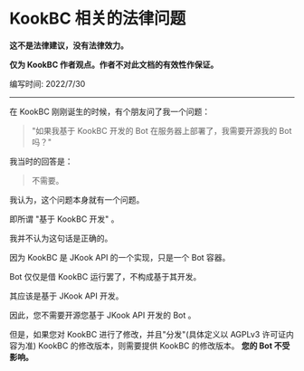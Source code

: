 # KookBC 相关的法律问题

**这不是法律建议，没有法律效力。**

**仅为 KookBC 作者观点。作者不对此文档的有效性作保证。**

编写时间: 2022/7/30

---

在 KookBC 刚刚诞生的时候，有个朋友问了我一个问题：

> "如果我基于 KookBC 开发的 Bot 在服务器上部署了，我需要开源我的 Bot 吗？"

我当时的回答是：

> 不需要。

我认为，这个问题本身就有一个问题。

即所谓 "基于 KookBC 开发" 。

我并不认为这句话是正确的。

因为 KookBC 是 JKook API 的一个实现，只是一个 Bot 容器。

Bot 仅仅是借 KookBC 运行罢了，不构成基于其开发。

其应该是基于 JKook API 开发。

因此，您不需要开源您基于 JKook API 开发的 Bot 。

但是，如果您对 KookBC 进行了修改，并且"分发"(具体定义以 AGPLv3 许可证内容为准) KookBC 的修改版本，则需要提供 KookBC 的修改版本。 **您的 Bot 不受影响。**